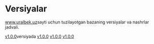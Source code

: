 







# Versiyalar
<a href="https://uralbek.netlify.app/">www.uralbek.uz</a>sayti uchun tuzilayotgan bazaning versiyalar va nashrlar jadvali.

<a  href="https://v1-0-0.netlify.app/">v1.0.0</a>versiyada</h2>
<a href="https://v1-0-0.netlify.app/">v1.0.0</a>
<a href="https://v1-0-0.netlify.app/">v1.0.0</a>
<a href="https://v1-0-0.netlify.app/">v1.0.0</a>